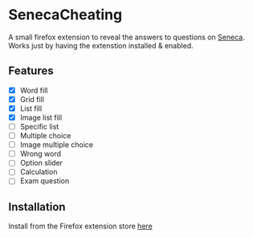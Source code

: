 # SenecaCheating

A small firefox extension to reveal the answers to questions
on [Seneca](https://senecalearning.com). Works just
by having the extenstion installed & enabled.

## Features

- [x] Word fill
- [x] Grid fill
- [x] List fill
- [x] Image list fill
- [ ] Specific list
- [ ] Multiple choice
- [ ] Image multiple choice
- [ ] Wrong word
- [ ] Option slider
- [ ] Calculation
- [ ] Exam question

## Installation

Install from the Firefox extension store [here](https://addons.mozilla.org/en-GB/firefox/addon/senecacheating/)
